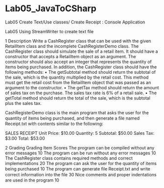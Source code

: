 # Lab05_JavaToCSharp
Lab05 Create Text/Use classes/ Create Receipt : Console Application

Lab05 Using StreamWriter to create text file

1 Description
Write a CashRegister class that can be used with the given RetailItem class 
and the incomplete CashRegisterDemo class. 
The CashRegister class should simulate the sale of a retail item. 
It should have a constructor that accepts a RetailItem object as an argument. 
The constructor should also accept an integer that represents the quantity of items being purchased. 
In addition, the CashRegister class should have the following methods: 
• The getSubtotal method should return the subtotal of the sale, which is the quantity multiplied 
by the retail cost. This method must get the retail cost from the RetailItem object 
that was passed as an argument to the constructor. 
• The getTax method should return the amount of sales tax on the purchase. The sales tax rate is 6% of a retail sale. 
• The getTotal method should return the total of the sale, which is the subtotal plus the sales tax.

CashRegisterDemo class is the main program that asks the user for the quantity of items being purchased, 
and then generate a ﬁle named Receipt.txt with contents similar to the following:

SALES RECEIPT 
Unit Price: $10.00 
Quantity: 5 
Subtotal: $50.00 
Sales Tax: $3.00 
Total: $53.00


2 Grading
Grading Item                                                                            Scores 
The program can be compiled without any error messages                                    10 
The program can be run without any error messages                                         10 
The CashRegister class contains required methods and correct implementations              20 
The program can ask the user for the quantity of items being purchased                    10 
The program can generate ﬁle Receipt.txt and write correct information into the ﬁle       30 
Nice comments and proper indentations are used in the program                             10
